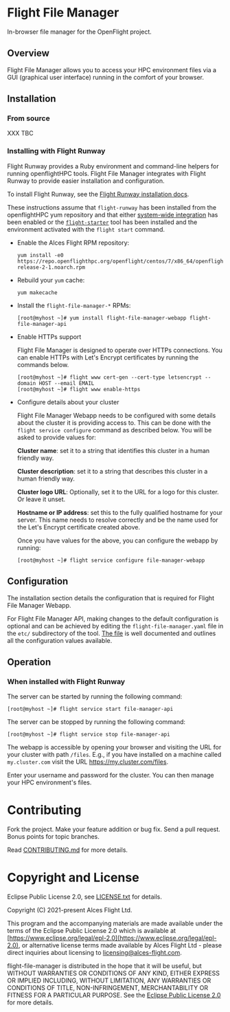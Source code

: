 # Flight File Manager

In-browser file manager for the OpenFlight project.

## Overview

Flight File Manager allows you to access your HPC environment files via a GUI
(graphical user interface) running in the comfort of your browser.

## Installation

### From source

XXX TBC

### Installing with Flight Runway

Flight Runway provides a Ruby environment and command-line helpers for
running openflightHPC tools.  Flight File Manager integrates with Flight
Runway to provide easier installation and configuration.

To install Flight Runway, see the [Flight Runway installation
docs](https://github.com/openflighthpc/flight-runway#installation).

These instructions assume that `flight-runway` has been installed from
the openflightHPC yum repository and that either [system-wide
integration](https://github.com/openflighthpc/flight-runway#system-wide-integration)
has been enabled or the
[`flight-starter`](https://github.com/openflighthpc/flight-starter) tool has
been installed and the environment activated with the `flight start` command.

 * Enable the Alces Flight RPM repository:

    ```
    yum install -e0 https://repo.openflighthpc.org/openflight/centos/7/x86_64/openflighthpc-release-2-1.noarch.rpm
    ```

 * Rebuild your `yum` cache:

    ```
    yum makecache
    ```
    
 * Install the `flight-file-manager-*` RPMs:

    ```
    [root@myhost ~]# yum install flight-file-manager-webapp flight-file-manager-api
    ```

 * Enable HTTPs support

    Flight File Manager is designed to operate over HTTPs connections.  You
    can enable HTTPs with Let's Encrypt certificates by running the commands
    below.

    ```
    [root@myhost ~]# flight www cert-gen --cert-type letsencrypt --domain HOST --email EMAIL
    [root@myhost ~]# flight www enable-https
    ```

 * Configure details about your cluster

    Flight File Manager Webapp needs to be configured with some details about
    the cluster it is providing access to.  This can be done with the `flight
    service configure` command as described below.  You will be asked to
    provide values for:

    **Cluster name**: set it to a string that identifies this cluster in a
    human friendly way.

    **Cluster description**: set it to a string that describes this cluster in
    a human friendly way.

    **Cluster logo URL**: Optionally, set it to the URL for a logo for this
    cluster.  Or leave it unset.

    **Hostname or IP address**: set this to the fully qualified
    hostname for your server.  This name needs to resolve correctly and be the
    name used for the Let's Encrypt certificate created above. 

    Once you have values for the above, you can configure the webapp by running:

    ```
    [root@myhost ~]# flight service configure file-manager-webapp
    ```


## Configuration

The installation section details the configuration that is required for Flight
File Manager Webapp.

For Flight File Manager API, making changes to the default configuration is
optional and can be achieved by editing the `flight-file-manager.yaml` file in
the `etc/` subdirectory of the tool.  [The file](etc/flight-file-manager.yaml)
is well documented and outlines all the configuration values available.

## Operation

### When installed with Flight Runway

The server can be started by running the following command:

```
[root@myhost ~]# flight service start file-manager-api
```

The server can be stopped by running the following command:

```
[root@myhost ~]# flight service stop file-manager-api
```

The webapp is accessible by
opening your browser and visiting the URL for your cluster with path `/files`.
E.g., if you have installed on a machine called `my.cluster.com` visit the URL
https://my.cluster.com/files.

Enter your username and password for the cluster.  You can then manage your
HPC environment's files.


# Contributing

Fork the project. Make your feature addition or bug fix. Send a pull
request. Bonus points for topic branches.

Read [CONTRIBUTING.md](CONTRIBUTING.md) for more details.

# Copyright and License

Eclipse Public License 2.0, see [LICENSE.txt](LICENSE.txt) for details.

Copyright (C) 2021-present Alces Flight Ltd.

This program and the accompanying materials are made available under
the terms of the Eclipse Public License 2.0 which is available at
[https://www.eclipse.org/legal/epl-2.0](https://www.eclipse.org/legal/epl-2.0),
or alternative license terms made available by Alces Flight Ltd -
please direct inquiries about licensing to
[licensing@alces-flight.com](mailto:licensing@alces-flight.com).

flight-file-manager is distributed in the hope that it will be
useful, but WITHOUT WARRANTIES OR CONDITIONS OF ANY KIND, EITHER
EXPRESS OR IMPLIED INCLUDING, WITHOUT LIMITATION, ANY WARRANTIES OR
CONDITIONS OF TITLE, NON-INFRINGEMENT, MERCHANTABILITY OR FITNESS FOR
A PARTICULAR PURPOSE. See the [Eclipse Public License 2.0](https://opensource.org/licenses/EPL-2.0) for more
details.
